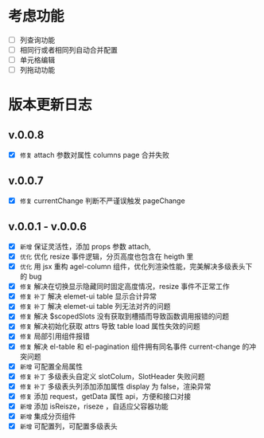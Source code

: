 # 考虑功能

- [ ] 列查询功能
- [ ] 相同行或者相同列自动合并配置
- [ ] 单元格编辑
- [ ] 列拖动功能

# 版本更新日志

## v.0.0.8

- [x] `修复` attach 参数对属性 columns page 合并失败

## v.0.0.7

- [x] `修复` currentChange 判断不严谨误触发 pageChange

## v.0.0.1 - v.0.0.6

- [x] `新增` 保证灵活性，添加 props 参数 attach,
- [x] `优化` 优化 resize 事件逻辑，分页高度也包含在 heigth 里
- [x] `优化` 用 jsx 重构 agel-column 组件，优化列渲染性能，完美解决多级表头下的 bug
- [x] `修复` 解决在切换显示隐藏同时固定高度情况，resize 事件不正常工作
- [x] `修复` `补丁` 解决 elemet-ui table 显示合计异常
- [x] `修复` `补丁` 解决 elemet-ui table 列无法对齐的问题
- [x] `修复` 解决 \$scopedSlots 没有获取到槽插而导致函数调用报错的问题
- [x] `修复` 解决初始化获取 attrs 导致 table load 属性失效的问题
- [x] `修复` 局部引用组件报错
- [x] `修复` 解决 el-table 和 el-pagination 组件拥有同名事件 current-change 的冲突问题
- [x] `新增` 可配置全局属性
- [x] `修复` `补丁` 多级表头自定义 slotColum，SlotHeader 失败问题
- [x] `修复` `补丁` 多级表头列添加添加属性 display 为 false，渲染异常
- [x] `修复` 添加 request，getData 属性 api，方便和接口对接
- [x] `新增` 添加 isReisze，riseze ，自适应父容器功能
- [x] `新增` 集成分页组件
- [x] `新增` 可配置列，可配置多级表头

